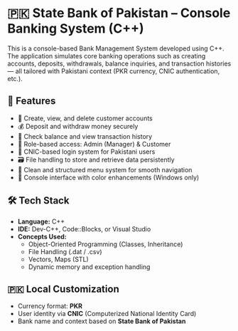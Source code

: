 # 🇵🇰 State Bank of Pakistan – Console Banking System (C++)

This is a console-based Bank Management System developed using C++. The application simulates core banking operations such as creating accounts, deposits, withdrawals, balance inquiries, and transaction histories — all tailored with Pakistani context (PKR currency, CNIC authentication, etc.).

## 🚀 Features

- 🧾 Create, view, and delete customer accounts
- 💰 Deposit and withdraw money securely
- 🧮 Check balance and view transaction history
- 🧍 Role-based access: Admin (Manager) & Customer
- 🔐 CNIC-based login system for Pakistani users
- 🗃️ File handling to store and retrieve data persistently
- 🧹 Clean and structured menu system for smooth navigation
- 🎨 Console interface with color enhancements (Windows only)

## 🛠️ Tech Stack

- **Language:** C++
- **IDE:** Dev-C++, Code::Blocks, or Visual Studio
- **Concepts Used:**
  - Object-Oriented Programming (Classes, Inheritance)
  - File Handling (.dat / .csv)
  - Vectors, Maps (STL)
  - Dynamic memory and exception handling

## 🇵🇰 Local Customization

- Currency format: **PKR**
- User identity via **CNIC** (Computerized National Identity Card)
- Bank name and context based on **State Bank of Pakistan**

